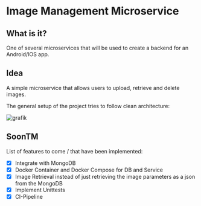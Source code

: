 # Image Management Microservice

## What is it?

One of several microservices that will be used to create a backend for an Android/IOS app.

## Idea

A simple microservice that allows users to upload, retrieve and delete images.

The general setup of the project tries to follow clean architecture:

![grafik](https://user-images.githubusercontent.com/74675555/182434602-816dd20c-55c8-42da-b699-56136aa37d7e.png)

## SoonTM

List of features to come / that have been implemented:

- [x] Integrate with MongoDB 
- [x] Docker Container and Docker Compose for DB and Service
- [x] Image Retrieval instead of just retrieving the image parameters as a json from the MongoDB
- [x] Implement Unittests
- [x] CI-Pipeline
